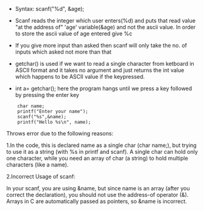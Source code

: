 * Syntax: scanf("%d", &age);

* Scanf reads the integer which user enters(%d) and puts that read value "at the address of" 'age' variable(&age) and not the ascii value. In order to store the ascii value of age entered give %c

* If you give more input than asked then scanf will only take the no. of inputs which asked not more than that

* getchar() is used if we want to read a single character from ketboard in ASCII format and it takes no argument and just returns the int value which happens to be ASCII value if the keypressed.

* int a= getchar(); here the program hangs until we press a key followed by pressing the enter key

```
    char name;
    printf("Enter your name");
    scanf("%s",&name);
    printf("Hello %s\n", name);
```

Throws error due to the following reasons:

1.In the code, this is declared name as a single char (char name;), but trying to use it as a string (with %s in printf and scanf). A single char can hold only one character, while you need an array of char (a string) to hold multiple characters (like a name).

2.Incorrect Usage of scanf:

In your scanf, you are using &name, but since name is an array (after you correct the declaration), you should not use the address-of operator (&). Arrays in C are automatically passed as pointers, so &name is incorrect.

